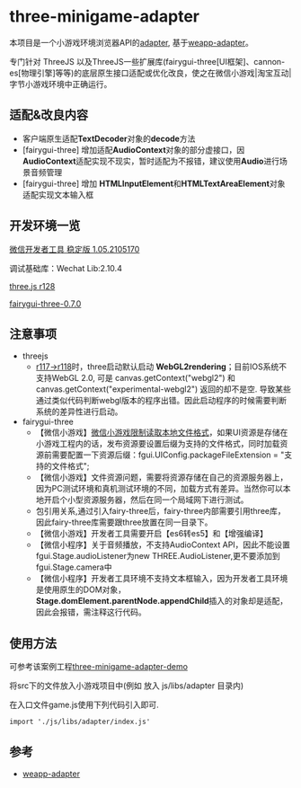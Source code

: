 # three-minigame-adapter

本项目是一个小游戏环境浏览器API的[adapter](https://developers.weixin.qq.com/minigame/dev/guide/best-practice/adapter.html), 基于[weapp-adapter](https://github.com/finscn/weapp-adapter)。

专门针对 ThreeJS 以及ThreeJS一些扩展库(fairygui-three[UI框架]、cannon-es[物理引擎]等等)的底层原生接口适配或优化改良，使之在微信小游戏|淘宝互动|字节小游戏环境中正确运行。



## 适配&改良内容
- 客户端原生适配**TextDecoder**对象的**decode**方法
- [fairygui-three] 增加适配**AudioContext**对象的部分虚接口，因**AudioContext**适配实现不现实，暂时适配为不报错，建议使用**Audio**进行场景音频管理
- [fairygui-three] 增加 **HTMLInputElement**和**HTMLTextAreaElement**对象适配实现文本输入框

## 开发环境一览

[微信开发者工具 稳定版 1.05.2105170](https://developers.weixin.qq.com/miniprogram/dev/devtools/stable.html)

调试基础库：Wechat Lib:2.10.4

[three.js r128](https://github.com/mrdoob/three.js/releases)

[fairygui-three-0.7.0](https://www.npmjs.com/package/fairygui-three)



## 注意事项
- threejs
  - [r117->r118](https://github.com/mrdoob/three.js/wiki/Migration-Guide#r117--r118)时，three启动默认启动 **WebGL2rendering**；目前IOS系统不支持WebGL 2.0, 可是 canvas.getContext("webgl2") 和 canvas.getContext("experimental-webgl2") 返回的却不是空. 导致某些通过类似代码判断webgl版本的程序出错。因此启动程序的时候需要判断系统的差异性进行启动。
- fairygui-three
  - 【微信小游戏】[微信小游戏限制读取本地文件格式](https://developers.weixin.qq.com/minigame/dev/guide/framework/code-package.html)，如果UI资源是存储在小游戏工程内的话，发布资源要设置后缀为支持的文件格式，同时加载资源前需要配置一下资源后缀：fgui.UIConfig.packageFileExtension = "支持的文件格式";
  - 【微信小游戏】文件资源问题，需要将资源存储在自己的资源服务器上，因为PC测试环境和真机测试环境的不同，加载方式有差异。当然你可以本地开启个小型资源服务器，然后在同一个局域网下进行测试。
  - 包引用关系,通过引入fairy-three后，fairy-three内部需要引用three库，因此fairy-three库需要跟three放置在同一目录下。
  - 【微信小游戏】开发者工具需要开启【es6转es5】和【增强编译】
  - 【微信小程序】关于音频播放，不支持AudioContext API，因此不能设置fgui.Stage.audioListener为new THREE.AudioListener,更不要添加到fgui.Stage.camera中
  - 【微信小程序】开发者工具环境不支持文本框输入，因为开发者工具环境是使用原生的DOM对象，**Stage.domElement.parentNode.appendChild**插入的对象却是适配，因此会报错，需注释这行代码。

## 使用方法
可参考该案例工程[three-minigame-adapter-demo](https://github.com/krapnikkk/three-minigame-adapter-demo)

将src下的文件放入小游戏项目中(例如 放入 js/libs/adapter 目录内)

在入口文件game.js使用下列代码引入即可.
```
import './js/libs/adapter/index.js'
```


## 参考
- [weapp-adapter](https://github.com/finscn/weapp-adapter)